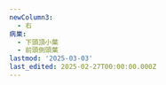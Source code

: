 ```yaml
---
newColumn3:
  - 右
病巣:
  - 下頭頂小葉
  - 前頭側頭葉
lastmod: '2025-03-03'
last_edited: 2025-02-27T00:00:00.000Z
---
```




